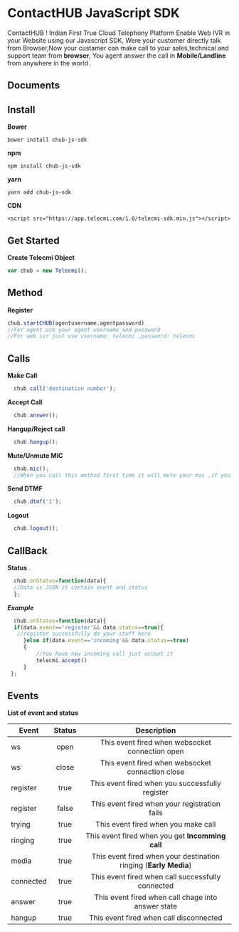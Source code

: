 ContactHUB JavaScript SDK
===================


ContactHUB ! Indian First True Cloud Telephony Platform Enable Web IVR in your Website using our Javascript SDK, Were your customer directly talk from  Browser,Now your custamer can make call to your sales,technical and support team from **browser**, You agent answer the call in **Mobile/Landline** from anywhere in the world .




Documents
-------------

## **Install**

 **Bower**

    bower install chub-js-sdk

**npm**

    npm install chub-js-sdk
    
**yarn**

    yarn add chub-js-sdk

**CDN**

    <script src="https://app.telecmi.com/1.0/telecmi-sdk.min.js"></script>

## **Get Started**

**Create Telecmi Object**  

```javascript
var chub = new Telecmi(); 
```

## Method
**Register**

```javascript
chub.startCHUB(agentusername,agentpassword)
//For agent use your agent username and password
//For web ivr just use username: telecmi ,password: telecmi
```




## Calls
**Make Call**

```javascript
  chub.call('destination number');
```


**Accept Call**

```javascript
  chub.answer();
```


**Hangup/Reject call**

```javascript
  chub.hangup();
```
**Mute/Unmute MIC**
```javascript
  chub.mic();
  //When you call this method first time it will mute your mic ,if you call second time it will unmute your mic
```
**Send DTMF**

```javascript
  chub.dtmf('1');
```

**Logout**

```javascript
  chub.logout();
```
## CallBack
**Status**
 .
```javascript
  chub.onStatus=function(data){
  //Data is JSON it contain event and status
  };
```

***Example***
```javascript
  chub.onStatus=function(data){
  if(data.event=='register'&& data.status==true){
   //register successfully do your stuff here
     }else if(data.event=='incoming'&& data.status==true)
     {
         //You have new incoming call just accept it
         telecmi.accept()
     }
 };
```

## Events

**List of event and status**

| Event      | Status     | Description
| ------------- |:-------------:|:-------------:| 
| ws  | open | This event fired when websocket connection open |
| ws  | close | This event fired when websocket connection close |
| register | true | This event fired when you successfully register  |
| register | false | This event fired when your registration fails  |
| trying | true | This event fired when you make call  |
| ringing | true | This event fired when  you get **Incomming call** |
| media | true | This event fired when your destination ringing (**Early Media**)
| connected | true | This event fired when call successfully connected |
| answer | true | This event fired when call chage into  answer state|
| hangup | true | This event fired when call disconnected |


